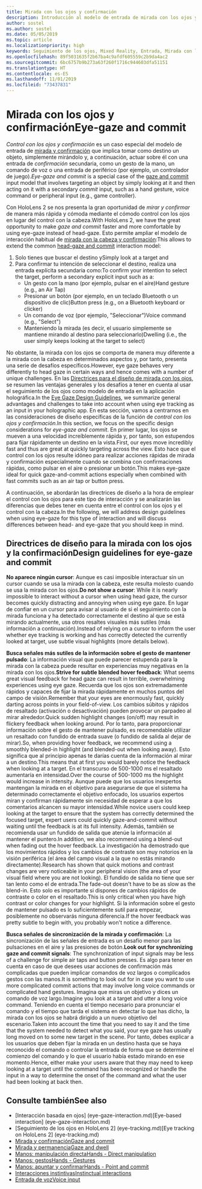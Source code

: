 ```yaml
---
title: Mirada con los ojos y confirmación
description: Introducción al modelo de entrada de mirada con los ojos y confirmación
author: sostel
ms.author: sostel
ms.date: 05/05/2019
ms.topic: article
ms.localizationpriority: high
keywords: Seguimiento de los ojos, Mixed Reality, Entrada, Mirada con los ojos, Enfoque con los ojos, HoloLens 2, Selección basada en la mirada con los ojos
ms.openlocfilehash: 89f5031635f2b67ba4c9afdf605559c2b9da4ac2
ms.sourcegitcommit: 6bc6757b9b273a63f260f1716c944603dfa51151
ms.translationtype: HT
ms.contentlocale: es-ES
ms.lasthandoff: 11/01/2019
ms.locfileid: "73437831"
---
```

# <a name="eye-gaze-and-commit"></a><span data-ttu-id="ba047-104">Mirada con los ojos y confirmación</span><span class="sxs-lookup"><span data-stu-id="ba047-104">Eye-gaze and commit</span></span>
<span data-ttu-id="ba047-105">_Control con los ojos y confirmación_ es un caso especial del modelo de entrada de [mirada y confirmación](gaze-and-commit.md) que implica tomar como destino un objeto, simplemente mirándolo y, a continuación, actuar sobre él con una entrada de _confirmación_ secundaria, como un gesto de la mano, un comando de voz o una entrada de periférico (por ejemplo, un controlador de juego).</span><span class="sxs-lookup"><span data-stu-id="ba047-105">_Eye-gaze and commit_ is a special case of the [gaze and commit](gaze-and-commit.md) input model that involves targeting an object by simply looking at it and then acting on it with a secondary _commit_ input, such as a hand gesture, voice command or peripheral input (e.g., game controller).</span></span> 

<span data-ttu-id="ba047-106">Con HoloLens 2 se nos presenta la gran oportunidad de _mirar y confirmar_ de manera más rápida y cómoda mediante el cómodo control con los ojos en lugar del control con la cabeza.</span><span class="sxs-lookup"><span data-stu-id="ba047-106">With HoloLens 2, we have the great opportunity to make _gaze and commit_ faster and more comfortable by using eye-gaze instead of head-gaze.</span></span> <span data-ttu-id="ba047-107">Esto permite ampliar el modelo de interacción habitual de [mirada con la cabeza y confirmación](gaze-and-commit.md):</span><span class="sxs-lookup"><span data-stu-id="ba047-107">This allows to extend the common [head-gaze and commit](gaze-and-commit.md) interaction model:</span></span> 
1. <span data-ttu-id="ba047-108">Solo tienes que buscar el destino y</span><span class="sxs-lookup"><span data-stu-id="ba047-108">Simply look at a target and</span></span> 
2. <span data-ttu-id="ba047-109">Para confirmar tu intención de seleccionar el destino, realiza una entrada explícita secundaria como:</span><span class="sxs-lookup"><span data-stu-id="ba047-109">To confirm your intention to select the target, perform a secondary explicit input such as a:</span></span>  
   - <span data-ttu-id="ba047-110">Un gesto con la mano (por ejemplo, pulsar en el aire)</span><span class="sxs-lookup"><span data-stu-id="ba047-110">Hand gesture (e.g., an Air Tap)</span></span>
   - <span data-ttu-id="ba047-111">Presionar un botón (por ejemplo, en un teclado Bluetooth o un dispositivo de clic)</span><span class="sxs-lookup"><span data-stu-id="ba047-111">Button press (e.g., on a Bluetooth keyboard or clicker)</span></span>
   - <span data-ttu-id="ba047-112">Un comando de voz (por ejemplo, "Seleccionar")</span><span class="sxs-lookup"><span data-stu-id="ba047-112">Voice command (e.g., "Select")</span></span>
   - <span data-ttu-id="ba047-113">Manteniendo la mirada (es decir, el usuario simplemente se mantiene mirando al destino para seleccionarlo)</span><span class="sxs-lookup"><span data-stu-id="ba047-113">Dwelling (i.e., the user simply keeps looking at the target to select)</span></span>

<span data-ttu-id="ba047-114">No obstante, la mirada con los ojos se comporta de manera muy diferente a la mirada con la cabeza en determinados aspectos y, por tanto, presenta una serie de desafíos específicos.</span><span class="sxs-lookup"><span data-stu-id="ba047-114">However, eye gaze behaves very differently to head gaze in certain ways and hence comes with a number of unique challenges.</span></span> <span data-ttu-id="ba047-115">En las [Directrices para el diseño de mirada con los ojos](eye-tracking.md), se resumen las ventajas generales y los desafíos a tener en cuenta al usar el seguimiento de los ojos como modelo de entrada en la aplicación holográfica.</span><span class="sxs-lookup"><span data-stu-id="ba047-115">In the [Eye Gaze Design Guidelines](eye-tracking.md), we summarize general advantages and challenges to take into account when using eye tracking as an input in your holographic app.</span></span> <span data-ttu-id="ba047-116">En esta sección, vamos a centrarnos en las consideraciones de diseño específicas de la función de _control con los ojos y confirmación_.</span><span class="sxs-lookup"><span data-stu-id="ba047-116">In this section, we focus on the specific design considerations for _eye-gaze and commit_.</span></span>
<span data-ttu-id="ba047-117">En primer lugar, los ojos se mueven a una velocidad increíblemente rápida y, por tanto, son estupendos para fijar rápidamente un destino en la vista.</span><span class="sxs-lookup"><span data-stu-id="ba047-117">First, our eyes move incredibly fast and thus are great at quickly targeting across the view.</span></span> <span data-ttu-id="ba047-118">Esto hace que el control con los ojos resulte idóneo para realizar acciones rápidas de mirada y confirmación especialmente cuando se combina con confirmaciones rápidas, como pulsar en el aire o presionar un botón.</span><span class="sxs-lookup"><span data-stu-id="ba047-118">This makes eye-gaze ideal for quick gaze-and-commit actions especially when combined with fast commits such as an air tap or button press.</span></span>
   
<span data-ttu-id="ba047-119">A continuación, se abordarán las directrices de diseño a la hora de emplear el control con los ojos para este tipo de interacción y se analizarán las diferencias que debes tener en cuenta entre el control con los ojos y el control con la cabeza.</span><span class="sxs-lookup"><span data-stu-id="ba047-119">In the following, we will address design guidelines when using eye-gaze for this type of interaction and will discuss differences between head- and eye-gaze that you should keep in mind.</span></span>

## <a name="design-guidelines-for-eye-gaze-and-commit"></a><span data-ttu-id="ba047-120">Directrices de diseño para la mirada con los ojos y la confirmación</span><span class="sxs-lookup"><span data-stu-id="ba047-120">Design guidelines for eye-gaze and commit</span></span>

<span data-ttu-id="ba047-121">**No aparece ningún cursor**: Aunque es casi imposible interactuar sin un cursor cuando se usa la mirada con la cabeza, este resulta molesto cuando se usa la mirada con los ojos.</span><span class="sxs-lookup"><span data-stu-id="ba047-121">**Do not show a cursor**: While it is nearly impossible to interact without a cursor when using head gaze, the cursor becomes quickly distracting and annoying when using eye gaze.</span></span> <span data-ttu-id="ba047-122">En lugar de confiar en un cursor para avisar al usuario de si el seguimiento con la mirada funciona y ha detectado correctamente el destino al que se está mirando actualmente, usa otros resaltes visuales más sutiles (más información a continuación).</span><span class="sxs-lookup"><span data-stu-id="ba047-122">Instead of relying on a cursor to inform the user whether eye tracking is working and has correctly detected the currently looked at target, use subtle visual highlights (more details below).</span></span>

<span data-ttu-id="ba047-123">**Busca señales más sutiles de la información sobre el gesto de mantener pulsado**: La información visual que puede parecer estupenda para la mirada con la cabeza puede resultar en experiencias muy negativas en la mirada con los ojos.</span><span class="sxs-lookup"><span data-stu-id="ba047-123">**Strive for subtle blended hover feedback**: What seems great visual feedback for head gaze can result in terrible, overwhelming experiences using eye gaze.</span></span> <span data-ttu-id="ba047-124">Recuerda que los ojos son extremadamente rápidos y capaces de fijar la mirada rápidamente en muchos puntos del campo de visión.</span><span class="sxs-lookup"><span data-stu-id="ba047-124">Remember that your eyes are enormously fast, quickly darting across points in your field-of-view.</span></span> <span data-ttu-id="ba047-125">Los cambios súbitos y rápidos de resaltado (activación o desactivación) pueden provocar un parpadeo al mirar alrededor.</span><span class="sxs-lookup"><span data-stu-id="ba047-125">Quick sudden highlight changes (on/off) may result in flickery feedback when looking around.</span></span> <span data-ttu-id="ba047-126">Por lo tanto, para proporcionar información sobre el gesto de mantener pulsado, es recomendable utilizar un resaltado con fundido de entrada suave (o fundido de salida al dejar de mirar).</span><span class="sxs-lookup"><span data-stu-id="ba047-126">So, when providing hover feedback, we recommend using a smoothly blended-in highlight (and blended-out when looking away).</span></span> <span data-ttu-id="ba047-127">Esto significa que al principio apenas te darías cuenta de la información al mirar a un destino.</span><span class="sxs-lookup"><span data-stu-id="ba047-127">This means that at first you would barely notice the feedback when looking at a target.</span></span> <span data-ttu-id="ba047-128">En el transcurso de 500-1000 ms el resaltado aumentaría en intensidad.</span><span class="sxs-lookup"><span data-stu-id="ba047-128">Over the course of 500-1000 ms the highlight would increase in intensity.</span></span> <span data-ttu-id="ba047-129">Aunque puede que los usuarios inexpertos mantengan la mirada en el objetivo para asegurarse de que el sistema ha determinado correctamente el objetivo enfocado, los usuarios expertos miran y confirman rápidamente sin necesidad de esperar a que los comentarios alcancen su mayor intensidad.</span><span class="sxs-lookup"><span data-stu-id="ba047-129">While novice users could keep looking at the target to ensure that the system has correctly determined the focused target, expert users could quickly gaze-and-commit without waiting until the feedback is at its full intensity.</span></span> <span data-ttu-id="ba047-130">Además, también se recomienda usar un fundido de salida que atenúe la información al mantener el puntero.</span><span class="sxs-lookup"><span data-stu-id="ba047-130">In addition, we also recommend using a blend-out when fading out the hover feedback.</span></span> <span data-ttu-id="ba047-131">La investigación ha demostrado que los movimientos rápidos y los cambios de contraste son muy notorios en la visión periférica (el área del campo visual a la que no estás mirando directamente).</span><span class="sxs-lookup"><span data-stu-id="ba047-131">Research has shown that quick motions and contrast changes are very noticeable in your peripheral vision (the area of your visual field where you are not looking).</span></span>
<span data-ttu-id="ba047-132">El fundido de salida no tiene que ser tan lento como el de entrada.</span><span class="sxs-lookup"><span data-stu-id="ba047-132">The fade-out doesn't have to be as slow as the blend-in.</span></span> <span data-ttu-id="ba047-133">Esto solo es importante si dispones de cambios rápidos de contraste o color en el resaltado.</span><span class="sxs-lookup"><span data-stu-id="ba047-133">This is only critical when you have high contrast or color changes for your highlight.</span></span> <span data-ttu-id="ba047-134">Si la información sobre el gesto de mantener pulsado es lo suficientemente sutil para empezar, posiblemente no observarás ninguna diferencia.</span><span class="sxs-lookup"><span data-stu-id="ba047-134">If the hover feedback was pretty subtle to begin with, you probably won't notice a difference.</span></span>

<span data-ttu-id="ba047-135">**Busca señales de sincronización de la mirada y confirmación**: La sincronización de las señales de entrada es un desafío menor para las pulsaciones en el aire y las presiones de botón.</span><span class="sxs-lookup"><span data-stu-id="ba047-135">**Look out for synchronizing gaze and commit signals**: The synchronization of input signals may be less of a challenge for simple air taps and button presses.</span></span> <span data-ttu-id="ba047-136">Es algo para tener en cuenta en caso de que desees usar acciones de confirmación más complicadas que pueden implicar comandos de voz largos o complicados gestos con las manos.</span><span class="sxs-lookup"><span data-stu-id="ba047-136">It is something to look out for in case you want to use more complicated commit actions that may involve long voice commands or complicated hand gestures.</span></span> <span data-ttu-id="ba047-137">Imagina que miras un objetivo y dices un comando de voz largo.</span><span class="sxs-lookup"><span data-stu-id="ba047-137">Imagine you look at a target and utter a long voice command.</span></span> <span data-ttu-id="ba047-138">Teniendo en cuenta el tiempo necesario para pronunciar el comando y el tiempo que tarda el sistema en detectar lo que has dicho, la mirada con los ojos se habrá dirigido a un nuevo objetivo del escenario.</span><span class="sxs-lookup"><span data-stu-id="ba047-138">Taken into account the time that you need to say it and the time that the system needed to detect what you said, your eye gaze has usually long moved on to some new target in the scene.</span></span> <span data-ttu-id="ba047-139">Por tanto, debes explicar a los usuarios que deben fijar la mirada en un destino hasta que se haya reconocido el comando o controlar la entrada de forma que se determine el comienzo del comando y lo que el usuario había estado mirando en ese momento.</span><span class="sxs-lookup"><span data-stu-id="ba047-139">Hence, either make your users aware that they may need to keep looking at a target until the command has been recognized or handle the input in a way to determine the onset of the command and what the user had been looking at back then.</span></span>

## <a name="see-also"></a><span data-ttu-id="ba047-140">Consulte también</span><span class="sxs-lookup"><span data-stu-id="ba047-140">See also</span></span>
* <span data-ttu-id="ba047-141">[Interacción basada en ojos] (eye-gaze-interaction.md)</span><span class="sxs-lookup"><span data-stu-id="ba047-141">[Eye-based interaction] (eye-gaze-interaction.md)</span></span>
* <span data-ttu-id="ba047-142">[Seguimiento de los ojos en HoloLens 2] (eye-tracking.md)</span><span class="sxs-lookup"><span data-stu-id="ba047-142">[Eye tracking on HoloLens 2] (eye-tracking.md)</span></span>
* [<span data-ttu-id="ba047-143">Mirada y confirmación</span><span class="sxs-lookup"><span data-stu-id="ba047-143">Gaze and commit</span></span>](gaze-and-commit.md)
* [<span data-ttu-id="ba047-144">Mirada y permanencia</span><span class="sxs-lookup"><span data-stu-id="ba047-144">Gaze and dwell</span></span>](gaze-and-dwell.md)
* [<span data-ttu-id="ba047-145">Manos: manipulación directa</span><span class="sxs-lookup"><span data-stu-id="ba047-145">Hands - Direct manipulation</span></span>](direct-manipulation.md)
* [<span data-ttu-id="ba047-146">Manos: gestos</span><span class="sxs-lookup"><span data-stu-id="ba047-146">Hands - Gestures</span></span>](gaze-and-commit.md#composite-gestures)
* [<span data-ttu-id="ba047-147">Manos: apuntar y confirmar</span><span class="sxs-lookup"><span data-stu-id="ba047-147">Hands - Point and commit</span></span>](point-and-commit.md)
* [<span data-ttu-id="ba047-148">Interacciones instintivas</span><span class="sxs-lookup"><span data-stu-id="ba047-148">Instinctual interactions</span></span>](interaction-fundamentals.md)
* [<span data-ttu-id="ba047-149">Entrada de voz</span><span class="sxs-lookup"><span data-stu-id="ba047-149">Voice input</span></span>](voice-input.md)
